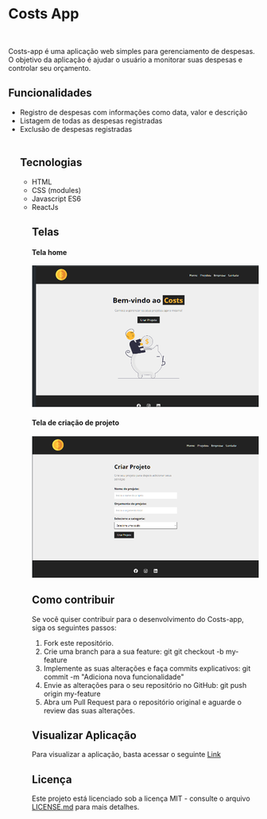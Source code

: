 <h1>Costs App</h1>
<br>
<p>Costs-app é uma aplicação web simples para gerenciamento de despesas. O objetivo da aplicação é ajudar o usuário a monitorar suas despesas e controlar seu orçamento.</p>

<h2>Funcionalidades</h2>
<ul>
<li>Registro de despesas com informações como data, valor e descrição
</li>
<li>Listagem de todas as despesas registradas
</li>
<li>Exclusão de despesas registradas
</li>
<br>

<h2>Tecnologias</h2>
<ul>
<li>HTML</li>
<li>CSS (modules)</li>
<li>Javascript ES6</li>
<li>ReactJs</li>

<h2>Telas</h2>
<h4>Tela home </h4>
<img src='https://github.com/Gabriel-Vict0r/Costs-app/blob/main/mobile%20(7).png' alt='tela home'>
<br>

<h4>Tela de criação de projeto </h4>
<img src='https://github.com/Gabriel-Vict0r/Costs-app/blob/main/mobile%20(8).png' alt='tela de projeto'>

<h2>Como contribuir</h2>
<p>Se você quiser contribuir para o desenvolvimento do Costs-app, siga os seguintes passos:</p>

<ol>
<li>Fork este repositório.</li>

<li>Crie uma branch para a sua feature: git git checkout -b my-feature </li>
<li>Implemente as suas alterações e faça commits explicativos: git commit -m "Adiciona nova funcionalidade" </li>
<li>Envie as alterações para o seu repositório no GitHub: git push origin my-feature </li>
<li>Abra um Pull Request para o repositório original e aguarde o review das suas alterações. </li>
</ol>
<h2> Visualizar Aplicação </h2>
<p>Para visualizar a aplicação, basta acessar o seguinte <a href='https://costs-app-beige.vercel.app/'>Link</a>

<h2>Licença</h2>
<p>Este projeto está licenciado sob a licença MIT - consulte o arquivo <a href='LICENSE.md'>LICENSE.md</a> para mais detalhes.</p>
